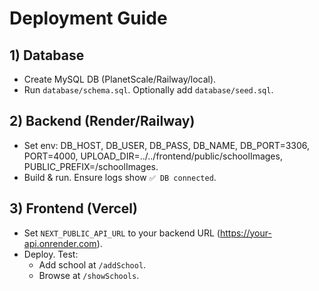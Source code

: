 # Deployment Guide

## 1) Database
- Create MySQL DB (PlanetScale/Railway/local).
- Run `database/schema.sql`. Optionally add `database/seed.sql`.

## 2) Backend (Render/Railway)
- Set env: DB_HOST, DB_USER, DB_PASS, DB_NAME, DB_PORT=3306, PORT=4000,
  UPLOAD_DIR=../../frontend/public/schoolImages, PUBLIC_PREFIX=/schoolImages.
- Build & run. Ensure logs show `✅ DB connected`.

## 3) Frontend (Vercel)
- Set `NEXT_PUBLIC_API_URL` to your backend URL (https://your-api.onrender.com).
- Deploy. Test:
  - Add school at `/addSchool`.
  - Browse at `/showSchools`.
